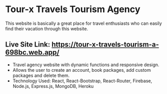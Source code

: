 
# Tour-x Travels Tourism Agency

This website is basically a great place for travel enthusiasts who can easily find their vacation through this website.

## Live Site Link: https://tour-x-travels-tourism-a-698bc.web.app/


* Travel agency website with dynamic functions and responsive design.
* Allows the user to create an account, book packages, add custom packages and delete them.
* Technology Used: React, React-Bootstrap, React-Router, Firebase, Node.js, Express.js, MongoDB, Heroku

